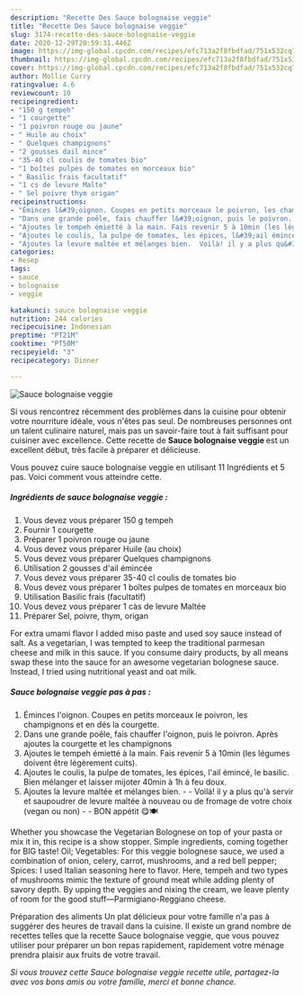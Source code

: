 ```yaml
---
description: "Recette Des Sauce bolognaise veggie"
title: "Recette Des Sauce bolognaise veggie"
slug: 3174-recette-des-sauce-bolognaise-veggie
date: 2020-12-29T20:59:31.446Z
image: https://img-global.cpcdn.com/recipes/efc713a2f8fbdfad/751x532cq70/sauce-bolognaise-veggie-photo-principale-de-la-recette.jpg
thumbnail: https://img-global.cpcdn.com/recipes/efc713a2f8fbdfad/751x532cq70/sauce-bolognaise-veggie-photo-principale-de-la-recette.jpg
cover: https://img-global.cpcdn.com/recipes/efc713a2f8fbdfad/751x532cq70/sauce-bolognaise-veggie-photo-principale-de-la-recette.jpg
author: Mollie Curry
ratingvalue: 4.6
reviewcount: 10
recipeingredient:
- "150 g tempeh"
- "1 courgette"
- "1 poivron rouge ou jaune"
- " Huile au choix"
- " Quelques champignons"
- "2 gousses dail mince"
- "35-40 cl coulis de tomates bio"
- "1 boîtes pulpes de tomates en morceaux bio"
- " Basilic frais facultatif"
- "1 cs de levure Malte"
- " Sel poivre thym origan"
recipeinstructions:
- "Éminces l&#39;oignon. Coupes en petits morceaux le poivron, les champignons et en dés la courgette."
- "Dans une grande poêle, fais chauffer l&#39;oignon, puis le poivron. Après ajoutes la courgette et les champignons"
- "Ajoutes le tempeh émietté à la main. Fais revenir 5 à 10min (les légumes doivent être légèrement cuits)."
- "Ajoutes le coulis, la pulpe de tomates, les épices, l&#39;ail émincé, le basilic. Bien mélanger et laisser mijoter 40min à 1h à feu doux."
- "Ajoutes la levure maltée et mélanges bien.  Voilà! il y a plus qu&#39;à servir et saupoudrer de levure maltée à nouveau ou de fromage de votre choix (vegan ou non)  BON appétit 😋🍽"
categories:
- Resep
tags:
- sauce
- bolognaise
- veggie

katakunci: sauce bolognaise veggie 
nutrition: 244 calories
recipecuisine: Indonesian
preptime: "PT21M"
cooktime: "PT50M"
recipeyield: "3"
recipecategory: Dinner

---
```



![Sauce bolognaise veggie](https://img-global.cpcdn.com/recipes/efc713a2f8fbdfad/751x532cq70/sauce-bolognaise-veggie-photo-principale-de-la-recette.jpg)

Si vous rencontrez récemment des problèmes dans la cuisine pour obtenir votre nourriture idéale, vous n'êtes pas seul. De nombreuses personnes ont un talent culinaire naturel, mais pas un savoir-faire tout à fait suffisant pour cuisiner avec excellence. Cette recette de <strong> Sauce bolognaise veggie </strong> est un excellent début, très facile à préparer et délicieuse.

<!--inarticleads1-->

Vous pouvez cuire sauce bolognaise veggie en utilisant 11 Ingrédients et 5 pas. Voici comment vous atteindre cette.

##### Ingrédients de sauce bolognaise veggie :

1. Vous devez vous préparer 150 g tempeh
1. Fournir 1 courgette
1. Préparer 1 poivron rouge ou jaune
1. Vous devez vous préparer  Huile (au choix)
1. Vous devez vous préparer  Quelques champignons
1. Utilisation 2 gousses d&#39;ail émincée
1. Vous devez vous préparer 35-40 cl coulis de tomates bio
1. Vous devez vous préparer 1 boîtes pulpes de tomates en morceaux bio
1. Utilisation  Basilic frais (facultatif)
1. Vous devez vous préparer 1 càs de levure Maltée
1. Préparer  Sel, poivre, thym, origan


For extra umami flavor I added miso paste and used soy sauce instead of salt. As a vegetarian, I was tempted to keep the traditional parmesan cheese and milk in this sauce. If you consume dairy products, by all means swap these into the sauce for an awesome vegetarian bolognese sauce. Instead, I tried using nutritional yeast and oat milk. 

<!--inarticleads2-->

##### Sauce bolognaise veggie pas à pas :

1. Éminces l&#39;oignon. Coupes en petits morceaux le poivron, les champignons et en dés la courgette.
1. Dans une grande poêle, fais chauffer l&#39;oignon, puis le poivron. Après ajoutes la courgette et les champignons
1. Ajoutes le tempeh émietté à la main. Fais revenir 5 à 10min (les légumes doivent être légèrement cuits).
1. Ajoutes le coulis, la pulpe de tomates, les épices, l&#39;ail émincé, le basilic. Bien mélanger et laisser mijoter 40min à 1h à feu doux.
1. Ajoutes la levure maltée et mélanges bien. -  - Voilà! il y a plus qu&#39;à servir et saupoudrer de levure maltée à nouveau ou de fromage de votre choix (vegan ou non) -  - BON appétit 😋🍽


Whether you showcase the Vegetarian Bolognese on top of your pasta or mix it in, this recipe is a show stopper. Simple ingredients, coming together for BIG taste! Oil; Vegetables: For this veggie bolognese sauce, we used a combination of onion, celery, carrot, mushrooms, and a red bell pepper; Spices: I used Italian seasoning here to flavor. Here, tempeh and two types of mushrooms mimic the texture of ground meat while adding plenty of savory depth. By upping the veggies and nixing the cream, we leave plenty of room for the good stuff—Parmigiano-Reggiano cheese. 

<!--inarticleads1-->

<p>
Préparation des aliments Un plat délicieux pour votre famille n'a pas à suggérer des heures de travail dans la cuisine. Il existe un grand nombre de recettes telles que la recette Sauce bolognaise veggie, que vous pouvez utiliser pour préparer un bon repas rapidement, rapidement votre ménage prendra plaisir aux fruits de votre travail.
</p>

<p>
<i>Si vous trouvez cette Sauce bolognaise veggie recette utile, partagez-la avec vos bons amis ou votre famille, merci et bonne chance.</i>
</p>
